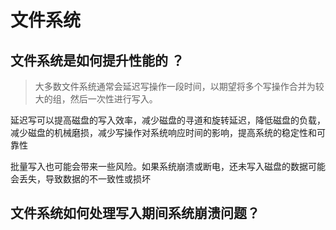 # 文件系统
## 文件系统是如何提升性能的 ？
>大多数文件系统通常会延迟写操作一段时间，以期望将多个写操作合并为较大的组，然后一次性进行写入。

延迟写可以提高磁盘的写入效率，减少磁盘的寻道和旋转延迟，降低磁盘的负载，减少磁盘的机械磨损，减少写操作对系统响应时间的影响，提高系统的稳定性和可靠性

批量写入也可能会带来一些风险。如果系统崩溃或断电，还未写入磁盘的数据可能会丢失，导致数据的不一致性或损坏

## 文件系统如何处理写入期间系统崩溃问题？


